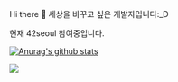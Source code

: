  Hi there 👋 
세상을 바꾸고 싶은 개발자입니다:_D

현재 42seoul 참여중입니다. 
<!--
**qhftkf1/qhftkf1** is a ✨ _special_ ✨ repository because its `README.md` (this file) appears on your GitHub profile.

Here are some ideas to get you started:

- 🔭 I’m currently working on ...
- 🌱 I’m currently learning ...
- 👯 I’m looking to collaborate on ...
- 🤔 I’m looking for help with ...
- 💬 Ask me about ...
- 📫 How to reach me: ...
- 😄 Pronouns: ...
- ⚡ Fun fact: ...
-->
[![Anurag's github stats](https://github-readme-stats.vercel.app/api?username=qhftkf1)](https://github.com/anuraghazra/github-readme-stats)

<a href="https://hits.seeyoufarm.com"><img src="https://hits.seeyoufarm.com/api/count/incr/badge.svg?url=https%3A%2F%2Fgithub.com%2Fqhftkf1&count_bg=%2379C83D&title_bg=%23555555&icon=&icon_color=%23E7E7E7&title=hits&edge_flat=true"/></a>
